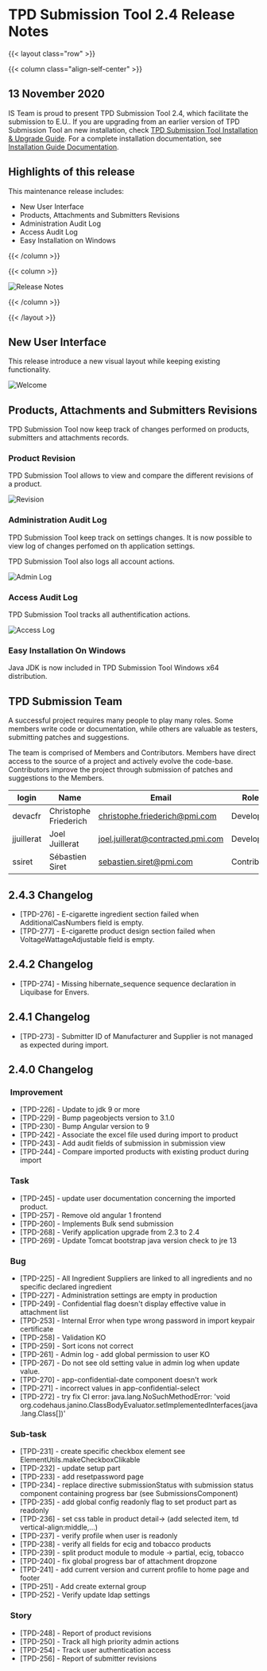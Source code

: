 # TPD Submission Tool 2.4 Release Notes

{{< layout class="row" >}}

{{< column class="align-self-center" >}}

<h2 class="text-black-50 no-anchor">13 November 2020</h2>

IS Team is proud to present TPD Submission Tool 2.4, which facilitate the submission to E.U..
If you are upgrading from an earlier version of TPD Submission Tool an new installation, check [TPD Submission Tool Installation & Upgrade Guide][upgrade].
For a complete installation documentation, see [Installation Guide Documentation][installation].

<h2 class="text-black-50 no-anchor">Highlights of this release</h2>

This maintenance release includes:

* New User Interface
* Products, Attachments and Submitters Revisions
* Administration Audit Log
* Access Audit Log
* Easy Installation on Windows

{{< /column >}}

{{< column >}}

![Release Notes](../images/release.svg)

{{< /column >}}

{{< /layout >}}

## New User Interface

This release introduce a new visual layout while keeping existing functionality.

![Welcome](../images/release-notes/2.4/image2020-11-11_12-27-36.png)

## Products, Attachments and Submitters Revisions

TPD Submission Tool now keep track of changes performed on products, submitters and attachments records.

### Product Revision

TPD Submission Tool allows to view and compare the different revisions of a product.

![Revision](../images/release-notes/2.4/image2020-10-13_15-51-48.png)

### Administration Audit Log

TPD Submission Tool keep track on settings changes. It is now possible to view log of changes perfomed on th application settings.

TPD Submission Tool also logs all account actions.

![Admin Log](../images/release-notes/2.4/image2020-10-13_16-20-53.png)

### Access Audit Log

TPD Submission Tool tracks all authentification actions.

![Access Log](../images/release-notes/2.4/image2020-10-13_16-31-38.png)


[upgrade]: ../installation-upgrade-note.html
[installation]: ../doc/installation-guide.html

### Easy Installation On Windows

Java JDK is now included in TPD Submission Tool Windows x64 distribution.

## TPD Submission Team

A successful project requires many people to play many roles. Some members write code or documentation, while others are valuable as testers, submitting patches and suggestions.

The team is comprised of Members and Contributors. Members have direct access to the source of a project and actively evolve the code-base. Contributors improve the project through submission of patches and suggestions to the Members.

| login      | Name                  | Email                               | Roles       |
|------------|-----------------------|-------------------------------------|-------------|
| devacfr    | Christophe Friederich | <christophe.friederich@pmi.com>     | Developer   |
| jjuillerat | Joel Juillerat        | <joel.juillerat@contracted.pmi.com> | Developer   |
| ssiret     | Sébastien Siret       | <sebastien.siret@pmi.com>           | Contributor |

## 2.4.3 Changelog

* [TPD-276] - E-cigarette ingredient section failed when AdditionalCasNumbers field is empty.
* [TPD-277] - E-cigarette product design section failed when VoltageWattageAdjustable field is empty.

## 2.4.2 Changelog

* [TPD-274] - Missing hibernate_sequence sequence declaration in Liquibase for Envers.

## 2.4.1 Changelog

* [TPD-273] - Submitter ID of Manufacturer and Supplier is not managed as expected during import.
  
## 2.4.0 Changelog

###  Improvement

* [TPD-226] - Update to jdk 9 or more
* [TPD-229] - Bump pageobjects version to 3.1.0
* [TPD-230] - Bump Angular version to 9
* [TPD-242] - Associate the excel file used during import to product
* [TPD-243] - Add audit fields of submission in submission view
* [TPD-244] - Compare imported products with existing product during import

###  Task

* [TPD-245] - update user documentation concerning the imported product.
* [TPD-257] - Remove old angular 1 frontend
* [TPD-260] - Implements Bulk send submission
* [TPD-268] - Verify application upgrade from 2.3 to 2.4
* [TPD-269] - Update Tomcat bootstrap java version check to jre 13

###  Bug

* [TPD-225] - All Ingredient Suppliers are linked to all ingredients and no specific declared ingredient
* [TPD-227] - Administration settings are empty in production
* [TPD-249] - Confidential flag doesn't display effective value in attachment list
* [TPD-253] - Internal Error when type wrong password in import keypair certificate
* [TPD-258] - Validation KO
* [TPD-259] - Sort icons not correct
* [TPD-261] - Admin log - add global permission to user KO
* [TPD-267] - Do not see old setting value in admin log when update value.
* [TPD-270] - app-confidential-date component doesn't work
* [TPD-271] - incorrect values in app-confidential-select
* [TPD-272] - try fix CI error: java.lang.NoSuchMethodError: 'void org.codehaus.janino.ClassBodyEvaluator.setImplementedInterfaces(java.lang.Class[])'

###  Sub-task

* [TPD-231] - create specific checkbox element see ElementUtils.makeCheckboxClikable
* [TPD-232] - update setup part
* [TPD-233] - add resetpassword page
* [TPD-234] - replace directive submissionStatus with submission status component containing progress bar (see SubmissionsComponent)
* [TPD-235] - add global config readonly flag to set product part as readonly
* [TPD-236] - set css table in product detail-> (add selected item, td vertical-align:middle,...)
* [TPD-237] - verify profile when user is readonly
* [TPD-238] - verify all fields for ecig and tobacco products
* [TPD-239] -  split product module to module -> partial, ecig, tobacco
* [TPD-240] - fix global progress bar of attachment dropzone
* [TPD-241] - add current version and current profile to home page and footer
* [TPD-251] - Add create external group
* [TPD-252] - Verify update ldap settings

###  Story

* [TPD-248] - Report of product revisions
* [TPD-250] - Track all high priority admin actions
* [TPD-254] - Track user authentication access
* [TPD-256] - Report of submitter revisions
